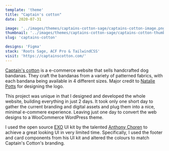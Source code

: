 ```yaml
---
template: 'theme'
title: "Captain's cotton"
date: 2020-07-31

image: '../images/themes/captains-cotton-sage/captains-cotton-image.png'
thumbnail: '../images/themes/captains-cotton-sage/captains-cotton-thumbnail.jpg'
slug: 'captains-cotton'

designs: 'Figma'
stack: 'Roots Sage, ACF Pro & TailwindCSS'
visit: 'https://captainscotton.com/'
---
```


[Captain's cotton](https://instagram.com/captainscotton) is a e-commerce website that sells handcrafted dog bandanas. They craft the bandanas from a variety of patterned fabrics, with each bandana being available in 4 different sizes. Major credit to [Natalie Potts](https://www.linkedin.com/in/natalie-potts-07b99b110/) for designing the logo.

This project was unique in that I designed and developed the whole website, building everything in just 2 days. It took only one short day to gather the current branding and digital assets and plug them into a nice, minimal e-commere experience. Leaving just one day to convert the web designs to a WooCommerce WordPress theme.

I used the open source [EXO](https://dribbble.com/shots/11967273-EXO-KIT-Design-System) UI kit by the talented [Anthony Choren](https://dribbble.com/AnthonyChoren) to achieve a great looking UI in very limited time. Specifically, I used the footer and card components from his UI kit and altered the colours to match Captain's Cotton's branding.